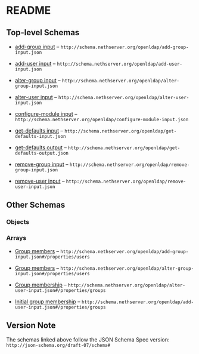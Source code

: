 # README

## Top-level Schemas

*   [add-group input](./add-group-input.md "Add a group of users to the LDAP database") – `http://schema.nethserver.org/openldap/add-group-input.json`

*   [add-user input](./add-user-input.md "Add a user to the LDAP database") – `http://schema.nethserver.org/openldap/add-user-input.json`

*   [alter-group input](./alter-group-input.md "Alter an existing group of users") – `http://schema.nethserver.org/openldap/alter-group-input.json`

*   [alter-user input](./alter-user-input.md "Alter an existing user") – `http://schema.nethserver.org/openldap/alter-user-input.json`

*   [configure-module input](./configure-module-input.md "Provision a new OpenLDAP instance") – `http://schema.nethserver.org/openldap/configure-module-input.json`

*   [get-defaults input](./get-defaults-input.md "Compute the values that suit the configure-module action input") – `http://schema.nethserver.org/openldap/get-defaults-input.json`

*   [get-defaults output](./get-defaults-output.md "Return values that suit the configure-module action input") – `http://schema.nethserver.org/openldap/get-defaults-output.json`

*   [remove-group input](./remove-group-input.md "Remove an existing group of users") – `http://schema.nethserver.org/openldap/remove-group-input.json`

*   [remove-user input](./remove-user-input.md "Remove an existing user") – `http://schema.nethserver.org/openldap/remove-user-input.json`

## Other Schemas

### Objects



### Arrays

*   [Group members](./add-group-input-properties-group-members.md) – `http://schema.nethserver.org/openldap/add-group-input.json#/properties/users`

*   [Group members](./alter-group-input-properties-group-members.md) – `http://schema.nethserver.org/openldap/alter-group-input.json#/properties/users`

*   [Group membership](./alter-user-input-properties-group-membership.md "Set the user as a member of the given list of groups") – `http://schema.nethserver.org/openldap/alter-user-input.json#/properties/groups`

*   [Initial group membership](./add-user-input-properties-initial-group-membership.md "Set the user as a member of the given list of groups") – `http://schema.nethserver.org/openldap/add-user-input.json#/properties/groups`

## Version Note

The schemas linked above follow the JSON Schema Spec version: `http://json-schema.org/draft-07/schema#`
